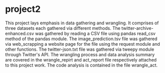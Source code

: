 # project2

This project lays emphasis in data gathering and wrangling. It comprises of three datasets each gathered via different methods. The twitter-archive-enhanced.csv was gathered by reading a CSV file using pandas read_csv method of the pandas module. The image_prediction.tsv file was gathered via web_scrapping a website page for the file using the request module and other functions. The twitter-json.txt file was gathered via tweepy module through Twitter's API. The wrangling process and data analysis summary are covered in the wrangle_repirt and act_report file respectively attached to this project work. The code analysis is contained in the file wrangle_act.
